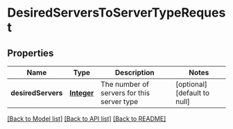 # DesiredServersToServerTypeRequest
## Properties

Name | Type | Description | Notes
------------ | ------------- | ------------- | -------------
**desiredServers** | [**Integer**](integer.md) | The number of servers for this server type | [optional] [default to null]

[[Back to Model list]](../README.md#documentation-for-models) [[Back to API list]](../README.md#documentation-for-api-endpoints) [[Back to README]](../README.md)

